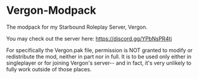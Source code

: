 # Vergon-Modpack
The modpack for my Starbound Roleplay Server, Vergon.

You may check out the server here:
https://discord.gg/YPbNsPR4tj

For specifically the Vergon.pak file, permission is NOT granted to modify or redistribute the mod, neither in part nor in full.
It is to be used only either in singleplayer or for joining Vergon's server-- and in fact, it's very unlikely to fully work outside of those places.
